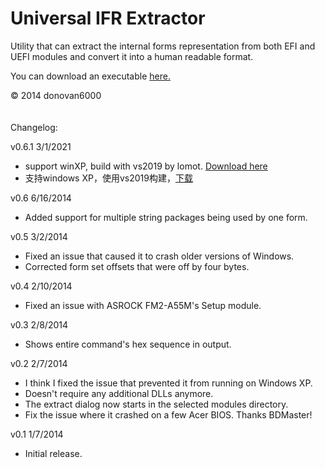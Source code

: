 Universal IFR Extractor
=======================

Utility that can extract the internal forms representation from both EFI and UEFI modules and convert it into a human readable format.

You can download an executable <a href="http://bios-mods.com/pub/donovan6000/Software/Universal%20IFR%20Extractor/Universal%20IFR%20Extractor.exe">here.</a>

© 2014 donovan6000
<br /><br /><br />
Changelog:

v0.6.1 3/1/2021
* support winXP, build with vs2019 by lomot. [Download here](https://github.com/LomotHo/Universal-IFR-Extractor/releases/tag/0.6.1)
* 支持windows XP，使用vs2019构建，[下载](https://github.com/LomotHo/Universal-IFR-Extractor/releases/tag/0.6.1)

v0.6 6/16/2014
* Added support for multiple string packages being used by one form.

v0.5 3/2/2014
* Fixed an issue that caused it to crash older versions of Windows.
* Corrected form set offsets that were off by four bytes.

v0.4 2/10/2014
* Fixed an issue with ASROCK FM2-A55M's Setup module. 

v0.3 2/8/2014
* Shows entire command's hex sequence in output.

v0.2 2/7/2014
* I think I fixed the issue that prevented it from running on Windows XP.
* Doesn't require any additional DLLs anymore.
* The extract dialog now starts in the selected modules directory.
* Fix the issue where it crashed on a few Acer BIOS. Thanks BDMaster!

v0.1 1/7/2014
* Initial release.
